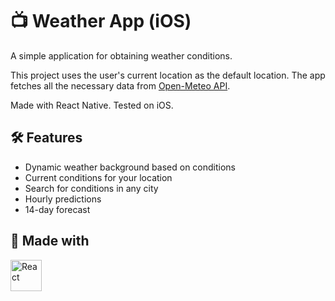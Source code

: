 # 📺 Weather App (iOS)

A simple application for obtaining weather conditions.

This project uses the user's current location as the default location. The app fetches all the necessary data from [Open-Meteo API](https://open-meteo.com/).

Made with React Native.
Tested on iOS.

## 🛠️ Features

- Dynamic weather background based on conditions
- Current conditions for your location
- Search for conditions in any city
- Hourly predictions
- 14-day forecast

## 🚧 Made with

<div >
	<img width="50" src="https://user-images.githubusercontent.com/25181517/183897015-94a058a6-b86e-4e42-a37f-bf92061753e5.png" alt="React" title="React"/>
</div>
